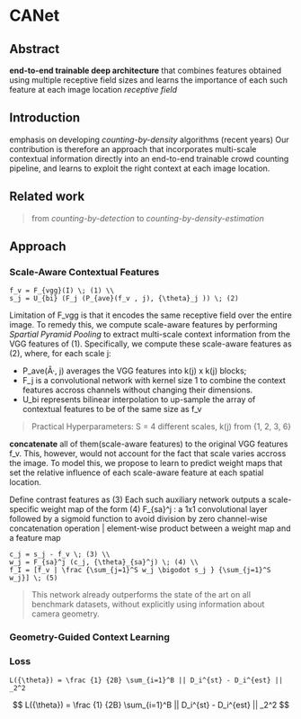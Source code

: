 # CANet
## Abstract
**end-to-end trainable deep architecture** that combines features obtained using multiple receptive field sizes and learns the importance of each such feature at each image location
*receptive field*
## Introduction
emphasis on developing *counting-by-density* algorithms (recent years)
Our contribution is therefore an approach that incorporates multi-scale contextual information directly into an end-to-end trainable crowd counting pipeline, and learns to exploit the right context at each image location.
## Related work
> from *counting-by-detection* to *counting-by-density-estimation*

## Approach
### Scale-Aware Contextual Features
```mathjax
f_v = F_{vgg}(I) \; (1) \\
s_j = U_{bi} (F_j (P_{ave}(f_v , j), {\theta}_j )) \; (2) 
```
Limitation of F_vgg is that it encodes the same receptive field over the entire image. To remedy this, we compute scale-aware features by performing *Spartial Pyramid Pooling* to extract multi-scale context information from the VGG features of (1). 
Specifically, we compute these scale-aware features as (2), where, for each scale j:
- P_ave(Â·, j) averages the VGG features into k(j) x k(j) blocks; 
- F_j is a convolutional network with kernel size 1 to combine the context features accross channels without changing their dimensions.
- U_bi represents bilinear interpolation to up-sample the array of contextual features to be of the same size as f_v
> Practical Hyperparameters: S = 4 different scales, k(j) from {1, 2, 3, 6}

**concatenate** all of them(scale-aware features) to the original VGG features f_v. This,  however, would not account for the fact that scale varies accross the image. To model this, we propose to learn to predict weight maps that set the relative influence of each scale-aware feature at each spatial location.

Define contrast features as (3)
Each such auxiliary network outputs a scale-specific weight map of the form (4)
F_{sa}^j : a 1x1 convolutional layer followed by a sigmoid function to avoid division by zero
channel-wise concatenation operation | element-wise product between a weight map and a feature map
```mathjax
c_j = s_j - f_v \; (3) \\
w_j = F_{sa}^j (c_j, {\theta}_{sa}^j) \; (4) \\
f_I = [f_v | \frac {\sum_{j=1}^S w_j \bigodot s_j } {\sum_{j=1}^S w_j}] \; (5)
```
> This network already outperforms the state of the art on all benchmark datasets, without explicitly using information about camera geometry.

### Geometry-Guided Context Learning
### Loss
```mathjax
L({\theta}) = \frac {1} {2B} \sum_{i=1}^B || D_i^{st} - D_i^{est} || _2^2
```
$$ L({\theta}) = \frac {1} {2B} \sum_{i=1}^B || D_i^{st} - D_i^{est} || _2^2 $$